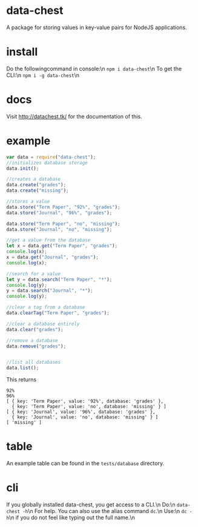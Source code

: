 # data-chest
A package for storing values in key-value pairs for NodeJS applications.

# install
Do the followingcommand in console:\n
`npm i data-chest`\n
To get the CLI:\n
`npm i -g data-chest`\n

# docs
Visit http://datachest.tk/ for the documentation of this.

# example

```js
var data = require("data-chest");
//initializes database storage
data.init();

//creates a database
data.create("grades");
data.create("missing");

//stores a value
data.store("Term Paper", "92%", "grades");
data.store("Journal", "96%", "grades");

data.store("Term Paper", "no", "missing");
data.store("Journal", "no", "missing");

//get a value from the database
let x = data.get("Term Paper", "grades");
console.log(x);
x = data.get("Journal", "grades");
console.log(x);

//search for a value
let y = data.search("Term Paper", "*");
console.log(y);
y = data.search("Journal", "*");
console.log(y);

//clear a tag from a database
data.clearTag("Term Paper", "grades");

//clear a database entirely
data.clear("grades");

//remove a database
data.remove("grades");


//list all databases
data.list();
```

This returns
```
92%
96%
[ { key: 'Term Paper', value: '92%', database: 'grades' },
  { key: 'Term Paper', value: 'no', database: 'missing' } ]
[ { key: 'Journal', value: '96%', database: 'grades' },
  { key: 'Journal', value: 'no', database: 'missing' } ]
[ 'missing' ]
```

# table
An example table can be found in the `tests/database` directory.

# cli
If you globally installed data-chest, you get access to a CLI.\n
Do:\n
`data-chest -h`\n
For help. You can also use the alias command `dc`.\n
Use:\n
`dc -h`\n
if you do not feel like typing out the full name.\n